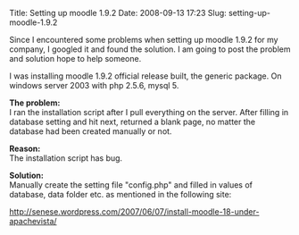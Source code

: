 Title: Setting up moodle 1.9.2
Date: 2008-09-13 17:23
Slug: setting-up-moodle-1.9.2

Since I encountered some problems when setting up moodle 1.9.2 for my
company, I googled it and found the solution. I am going to post the
problem and solution hope to help someone.

I was installing moodle 1.9.2 official release built, the generic
package. On windows server 2003 with php 2.5.6, mysql 5.

**The problem:**  
I ran the installation script after I pull everything on the server.
After filling in database setting and hit next, returned a blank page,
no matter the database had been created manually or not.

**Reason:**  
The installation script has bug.

**Solution:**  
Manually create the setting file "config.php" and filled in values of
database, data folder etc. as mentioned in the following site:  

<http://senese.wordpress.com/2007/06/07/install-moodle-18-under-apachevista/>
